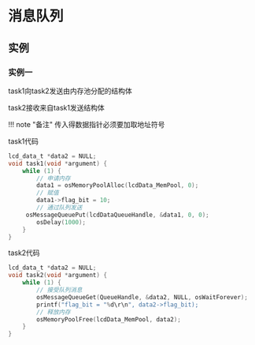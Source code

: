 # 消息队列

## 实例

### 实例一

task1向task2发送由内存池分配的结构体

task2接收来自task1发送结构体

!!! note  "备注"
    传入得数据指针必须要加取地址符号

task1代码

```c
lcd_data_t *data2 = NULL;
void task1(void *argument) {
    while (1) {
        // 申请内存
        data1 = osMemoryPoolAlloc(lcdData_MemPool, 0);
        // 赋值
        data1->flag_bit = 10;
        // 通过队列发送
     osMessageQueuePut(lcdDataQueueHandle, &data1, 0, 0);
        osDelay(1000);
    }
}
```

task2代码

```c
lcd_data_t *data2 = NULL;
void task2(void *argument) {
    while (1) {
        // 接受队列消息
        osMessageQueueGet(QueueHandle, &data2, NULL, osWaitForever);
        printf("flag_bit = "%d\r\n", data2->flag_bit);
        // 释放内存
        osMemoryPoolFree(lcdData_MemPool, data2);
    }
}
```
